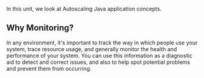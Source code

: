 In this unit, we look at Autoscaling Java application concepts.

## Why Monitoring?

In any environment, it's important to track the way in which people use your system, trace resource usage, and generally monitor the health and performance of your system. You can use this information as a diagnostic aid to detect and correct issues, and also to help spot potential problems and prevent them from occurring.
